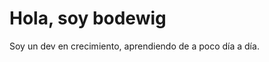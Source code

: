 <div allign="center">
    <h1 allign="center">Hola, soy bodewig</h1>
</div>

<div>
    Soy un dev en crecimiento, aprendiendo de a poco día a día.
</div>

<!--
**bodewig0/bodewig0** is a ✨ _special_ ✨ repository because its `README.md` (this file) appears on your GitHub profile.

Here are some ideas to get you started:

- 🔭 I’m currently working on ...
- 🌱 I’m currently learning ...
- 👯 I’m looking to collaborate on ...
- 🤔 I’m looking for help with ...
- 💬 Ask me about ...
- 📫 How to reach me: ...
- 😄 Pronouns: ...
- ⚡ Fun fact: ...
-->
